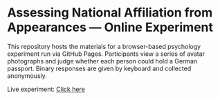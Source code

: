 # Assessing National Affiliation from Appearances — Online Experiment

This repository hosts the materials for a browser-based psychology experiment run via GitHub Pages. Participants view a series of avatar photographs and judge whether each person could hold a German passport. Binary responses are given by keyboard and collected anonymously.

Live experiment: <a href="https://miladrouygari.github.io/Jspsych_Avatar_Survey/" target="_blank" rel="noopener noreferrer">Click here</a>
